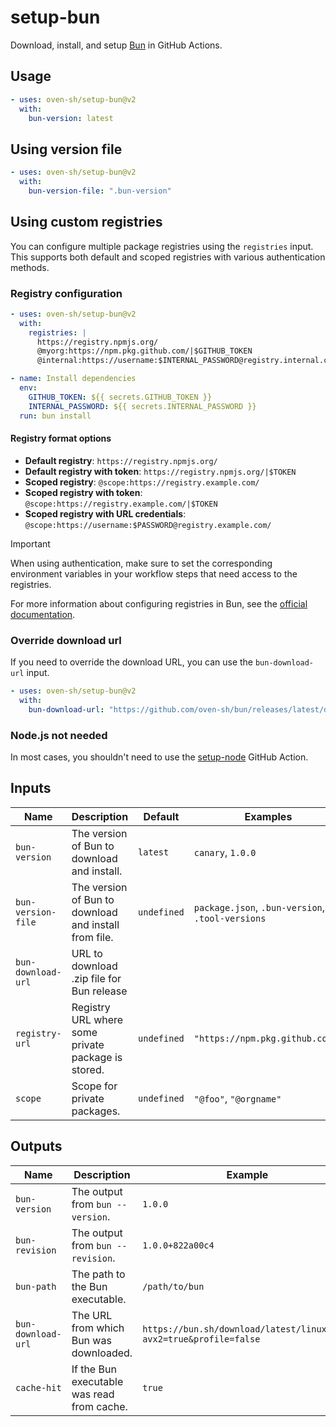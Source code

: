 # setup-bun

Download, install, and setup [Bun](https://bun.sh) in GitHub Actions.

## Usage

```yaml
- uses: oven-sh/setup-bun@v2
  with:
    bun-version: latest
```

## Using version file

```yaml
- uses: oven-sh/setup-bun@v2
  with:
    bun-version-file: ".bun-version"
```

## Using custom registries

You can configure multiple package registries using the `registries` input. This supports both default and scoped registries with various authentication methods.

### Registry configuration

```yaml
- uses: oven-sh/setup-bun@v2
  with:
    registries: |
      https://registry.npmjs.org/
      @myorg:https://npm.pkg.github.com/|$GITHUB_TOKEN
      @internal:https://username:$INTERNAL_PASSWORD@registry.internal.com/

- name: Install dependencies
  env:
    GITHUB_TOKEN: ${{ secrets.GITHUB_TOKEN }}
    INTERNAL_PASSWORD: ${{ secrets.INTERNAL_PASSWORD }}
  run: bun install
```

#### Registry format options

- **Default registry**: `https://registry.npmjs.org/`
- **Default registry with token**: `https://registry.npmjs.org/|$TOKEN`
- **Scoped registry**: `@scope:https://registry.example.com/`
- **Scoped registry with token**: `@scope:https://registry.example.com/|$TOKEN`
- **Scoped registry with URL credentials**: `@scope:https://username:$PASSWORD@registry.example.com/`

> [!IMPORTANT]
> When using authentication, make sure to set the corresponding environment variables in your workflow steps that need access to the registries.

For more information about configuring registries in Bun, see the [official documentation](https://bun.sh/docs/install/registries).

### Override download url

If you need to override the download URL, you can use the `bun-download-url` input.

```yaml
- uses: oven-sh/setup-bun@v2
  with:
    bun-download-url: "https://github.com/oven-sh/bun/releases/latest/download/bun-linux-x64.zip"
```

### Node.js not needed

In most cases, you shouldn't need to use the [setup-node](https://github.com/actions/setup-node) GitHub Action.

## Inputs

| Name               | Description                                           | Default     | Examples                                         |
| ------------------ | ----------------------------------------------------- | ----------- | ------------------------------------------------ |
| `bun-version`      | The version of Bun to download and install.           | `latest`    | `canary`, `1.0.0`                                |
| `bun-version-file` | The version of Bun to download and install from file. | `undefined` | `package.json`, `.bun-version`, `.tool-versions` |
| `bun-download-url` | URL to download .zip file for Bun release             |             |                                                  |
| `registry-url`     | Registry URL where some private package is stored.    | `undefined` | `"https://npm.pkg.github.com/"`                  |
| `scope`            | Scope for private packages.                           | `undefined` | `"@foo"`, `"@orgname"`                           |

## Outputs

| Name               | Description                                | Example                                                            |
| ------------------ | ------------------------------------------ | ------------------------------------------------------------------ |
| `bun-version`      | The output from `bun --version`.           | `1.0.0`                                                            |
| `bun-revision`     | The output from `bun --revision`.          | `1.0.0+822a00c4`                                                   |
| `bun-path`         | The path to the Bun executable.            | `/path/to/bun`                                                     |
| `bun-download-url` | The URL from which Bun was downloaded.     | `https://bun.sh/download/latest/linux/x64?avx2=true&profile=false` |
| `cache-hit`        | If the Bun executable was read from cache. | `true`                                                             |
